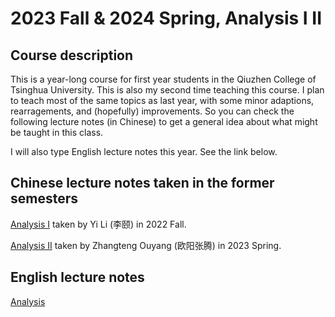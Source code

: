 # 2023 Fall & 2024 Spring, Analysis I II


## Course description

This is a year-long course for first year students in the Qiuzhen College of Tsinghua University. This is also my second time teaching this course. I plan to teach most of the same topics as last year, with some minor adaptions, rearragements, and (hopefully) improvements. So you can check the following lecture notes (in Chinese) to get a general idea about what might be taught in this class. 

I will also type English lecture notes this year. See the link below.


## Chinese lecture notes taken in the former semesters

[Analysis I](Files/2022_Analysis_I_CH.pdf) taken by Yi Li (李颐) in 2022 Fall.


[Analysis II](Files/2023_Analysis_II_CH.pdf) taken by Zhangteng Ouyang (欧阳张腾) in 2023 Spring.


## English lecture notes

[Analysis](Files/2023_Analysis.pdf)
